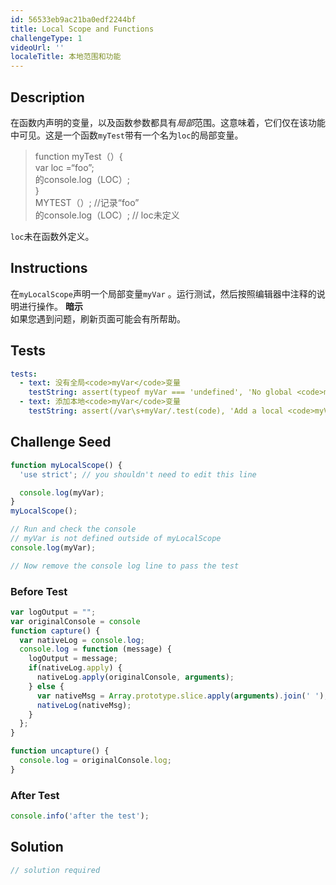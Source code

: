 ```yaml
---
id: 56533eb9ac21ba0edf2244bf
title: Local Scope and Functions
challengeType: 1
videoUrl: ''
localeTitle: 本地范围和功能
---
```


## Description
<section id="description">在函数内声明的变量，以及函数参数都具有<dfn>局部</dfn>范围。这意味着，它们仅在该功能中可见。这是一个函数<code>myTest</code>带有一个名为<code>loc</code>的局部变量。 <blockquote> function myTest（）{ <br> var loc =“foo”; <br>的console.log（LOC）; <br> } <br> MYTEST（）; //记录“foo” <br>的console.log（LOC）; // loc未定义</blockquote> <code>loc</code>未在函数外定义。 </section>

## Instructions
<section id="instructions">在<code>myLocalScope</code>声明一个局部变量<code>myVar</code> 。运行测试，然后按照编辑器中注释的说明进行操作。 <strong>暗示</strong> <br>如果您遇到问题，刷新页面可能会有所帮助。 </section>

## Tests
<section id='tests'>

```yml
tests:
  - text: 没有全局<code>myVar</code>变量
    testString: assert(typeof myVar === 'undefined', 'No global <code>myVar</code> variable');
  - text: 添加本地<code>myVar</code>变量
    testString: assert(/var\s+myVar/.test(code), 'Add a local <code>myVar</code> variable');

```

</section>

## Challenge Seed
<section id='challengeSeed'>

<div id='js-seed'>

```js
function myLocalScope() {
  'use strict'; // you shouldn't need to edit this line

  console.log(myVar);
}
myLocalScope();

// Run and check the console
// myVar is not defined outside of myLocalScope
console.log(myVar);

// Now remove the console log line to pass the test

```

</div>

### Before Test
<div id='js-setup'>

```js
var logOutput = "";
var originalConsole = console
function capture() {
  var nativeLog = console.log;
  console.log = function (message) {
    logOutput = message;
    if(nativeLog.apply) {
      nativeLog.apply(originalConsole, arguments);
    } else {
      var nativeMsg = Array.prototype.slice.apply(arguments).join(' ');
      nativeLog(nativeMsg);
    }
  };
}

function uncapture() {
  console.log = originalConsole.log;
}

```

</div>

### After Test
<div id='js-teardown'>

```js
console.info('after the test');
```

</div>

</section>

## Solution
<section id='solution'>

```js
// solution required
```
</section>
